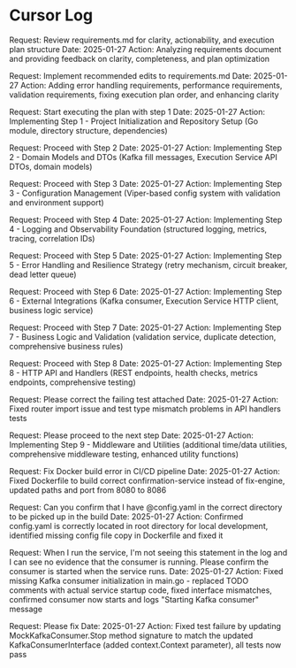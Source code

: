 # Cursor Log

Request: Review requirements.md for clarity, actionability, and execution plan structure
Date: 2025-01-27
Action: Analyzing requirements document and providing feedback on clarity, completeness, and plan optimization

Request: Implement recommended edits to requirements.md
Date: 2025-01-27
Action: Adding error handling requirements, performance requirements, validation requirements, fixing execution plan order, and enhancing clarity

Request: Start executing the plan with step 1
Date: 2025-01-27
Action: Implementing Step 1 - Project Initialization and Repository Setup (Go module, directory structure, dependencies)

Request: Proceed with Step 2
Date: 2025-01-27
Action: Implementing Step 2 - Domain Models and DTOs (Kafka fill messages, Execution Service API DTOs, domain models)

Request: Proceed with Step 3
Date: 2025-01-27
Action: Implementing Step 3 - Configuration Management (Viper-based config system with validation and environment support)

Request: Proceed with Step 4
Date: 2025-01-27
Action: Implementing Step 4 - Logging and Observability Foundation (structured logging, metrics, tracing, correlation IDs)

Request: Proceed with Step 5
Date: 2025-01-27
Action: Implementing Step 5 - Error Handling and Resilience Strategy (retry mechanism, circuit breaker, dead letter queue)

Request: Proceed with Step 6
Date: 2025-01-27
Action: Implementing Step 6 - External Integrations (Kafka consumer, Execution Service HTTP client, business logic service)

Request: Proceed with Step 7
Date: 2025-01-27
Action: Implementing Step 7 - Business Logic and Validation (validation service, duplicate detection, comprehensive business rules)

Request: Proceed with Step 8
Date: 2025-01-27
Action: Implementing Step 8 - HTTP API and Handlers (REST endpoints, health checks, metrics endpoints, comprehensive testing)

Request: Please correct the failing test attached
Date: 2025-01-27
Action: Fixed router import issue and test type mismatch problems in API handlers tests

Request: Please proceed to the next step
Date: 2025-01-27
Action: Implementing Step 9 - Middleware and Utilities (additional time/data utilities, comprehensive middleware testing, enhanced utility functions)

Request: Fix Docker build error in CI/CD pipeline
Date: 2025-01-27
Action: Fixed Dockerfile to build correct confirmation-service instead of fix-engine, updated paths and port from 8080 to 8086

Request: Can you confirm that I have @config.yaml in the correct directory to be picked up in the build
Date: 2025-01-27
Action: Confirmed config.yaml is correctly located in root directory for local development, identified missing config file copy in Dockerfile and fixed it

Request: When I run the service, I'm not seeing this statement in the log and I can see no evidence that the consumer is running. Please confirm the consumer is started when the service runs.
Date: 2025-01-27
Action: Fixed missing Kafka consumer initialization in main.go - replaced TODO comments with actual service startup code, fixed interface mismatches, confirmed consumer now starts and logs "Starting Kafka consumer" message

Request: Please fix
Date: 2025-01-27
Action: Fixed test failure by updating MockKafkaConsumer.Stop method signature to match the updated KafkaConsumerInterface (added context.Context parameter), all tests now pass


